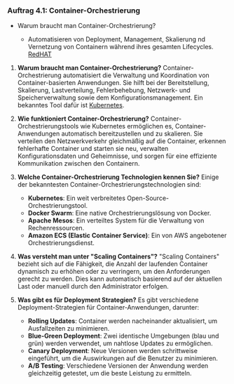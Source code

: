 ### Auftrag 4.1: Container-Orchestrierung
- Warum braucht man Container-Orchestrierung?

    - Automatisieren von Deployment, Management, Skalierung nd Vernetzung von Containern während ihres gesamten Lifecycles.
    [RedHAT](https://www.redhat.com/de/topics/containers/what-is-container-orchestration#:~:text=Die%20Container-Orchestrierung%20bezeichnet%20den%20Prozess%20zum%20Automatisieren%20von,Umgebungen%20einsetzen%2C%20ohne%20sie%20neu%20konzipieren%20zu%20m%C3%BCssen.)
1. **Warum braucht man Container-Orchestrierung?**
   Container-Orchestrierung automatisiert die Verwaltung und Koordination von Container-basierten Anwendungen. Sie hilft bei der Bereitstellung, Skalierung, Lastverteilung, Fehlerbehebung, Netzwerk- und Speicherverwaltung sowie dem Konfigurationsmanagement. Ein bekanntes Tool dafür ist [Kubernetes](https://kubernetes.io/).

2. **Wie funktioniert Container-Orchestrierung?**
   Container-Orchestrierungstools wie Kubernetes ermöglichen es, Container-Anwendungen automatisch bereitzustellen und zu skalieren. Sie verteilen den Netzwerkverkehr gleichmäßig auf die Container, erkennen fehlerhafte Container und starten sie neu, verwalten Konfigurationsdaten und Geheimnisse, und sorgen für eine effiziente Kommunikation zwischen den Containern.

3. **Welche Container-Orchestrierung Technologien kennen Sie?**
   Einige der bekanntesten Container-Orchestrierungstechnologien sind:
   - **Kubernetes**: Ein weit verbreitetes Open-Source-Orchestrierungstool.
   - **Docker Swarm**: Eine native Orchestrierungslösung von Docker.
   - **Apache Mesos**: Ein verteiltes System für die Verwaltung von Rechenressourcen.
   - **Amazon ECS (Elastic Container Service)**: Ein von AWS angebotener Orchestrierungsdienst.

4. **Was versteht man unter "Scaling Containers"?**
   "Scaling Containers" bezieht sich auf die Fähigkeit, die Anzahl der laufenden Container dynamisch zu erhöhen oder zu verringern, um den Anforderungen gerecht zu werden. Dies kann automatisch basierend auf der aktuellen Last oder manuell durch den Administrator erfolgen.

5. **Was gibt es für Deployment Strategien?**
   Es gibt verschiedene Deployment-Strategien für Container-Anwendungen, darunter:
   - **Rolling Updates**: Container werden nacheinander aktualisiert, um Ausfallzeiten zu minimieren.
   - **Blue-Green Deployment**: Zwei identische Umgebungen (blau und grün) werden verwendet, um nahtlose Updates zu ermöglichen.
   - **Canary Deployment**: Neue Versionen werden schrittweise eingeführt, um die Auswirkungen auf die Benutzer zu minimieren.
   - **A/B Testing**: Verschiedene Versionen der Anwendung werden gleichzeitig getestet, um die beste Leistung zu ermitteln.

